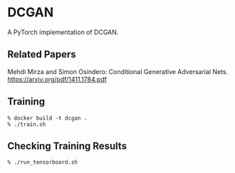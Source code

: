 # DCGAN
A PyTorch implementation of DCGAN.

## Related Papers

Mehdi Mirza and Simon Osindero: Conditional Generative Adversarial Nets. 
https://arxiv.org/pdf/1411.1784.pdf

## Training

```shell
% docker build -t dcgan .
% ./train.sh
```

## Checking Training Results

```shell
% ./run_tensorboard.sh
```